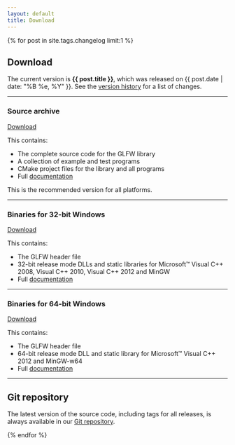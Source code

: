 ```yaml
---
layout: default
title: Download
---
```


{% for post in site.tags.changelog limit:1 %}

## Download

The current version is **{{ post.title }}**, which was released on
{{ post.date | date: "%B %e, %Y" }}.  See the [version history](changelog.html)
for a list of changes.

---
### Source archive

<a class="download" href="http://sourceforge.net/projects/glfw/files/glfw/{{ post.title }}/glfw-{{ post.title }}.zip/download" title="Download Source (ZIP)">Download</a>

This contains:

- The complete source code for the GLFW library
- A collection of example and test programs
- CMake project files for the library and all programs
- Full [documentation](documentation.html)

This is the recommended version for all platforms.

---
### Binaries for 32-bit Windows

<a class="download" href="http://sourceforge.net/projects/glfw/files/glfw/{{ post.title }}/glfw-{{ post.title }}.bin.WIN32.zip/download" title="Download Win32 Binaries (ZIP)">Download</a>

This contains:

- The GLFW header file
- 32-bit release mode DLLs and static libraries for Microsoft&trade; Visual C++
  2008, Visual C++ 2010, Visual C++ 2012 and MinGW
- Full [documentation](documentation.html)

---
### Binaries for 64-bit Windows

<a class="download" href="http://sourceforge.net/projects/glfw/files/glfw/{{ post.title }}/glfw-{{ post.title }}.bin.WIN64.zip/download" title="Download Win64 Binaries (ZIP)">Download</a>

This contains:

- The GLFW header file
- 64-bit release mode DLL and static library for Microsoft&trade; Visual C++
  2012 and MinGW-w64
- Full [documentation](documentation.html)

---
## Git repository

The latest version of the source code, including tags for all releases, is
always available in our [Git repository](https://github.com/glfw/glfw).

{% endfor %}
